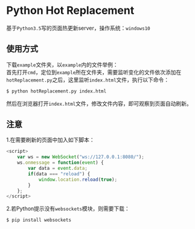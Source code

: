 # Python Hot Replacement
基于`Python3.5`写的页面热更新server，操作系统：`windows10`  

## 使用方式
下载`example`文件夹，以`example`内的文件举例：  
首先打开`cmd`，定位到`example`所在文件夹，需要监听变化的文件依次添加在`hotReplacement.py`之后，这里监听`index.html`文件，执行以下命令：  
```bash
$ python hotReplacement.py index.html
```
然后在浏览器打开`index.html`文件，修改文件内容，即可观察到页面自动刷新。  

## 注意
1.在需要刷新的页面中加入如下脚本：  
```javascript
<script>
    var ws = new WebSocket("ws://127.0.0.1:8080/");
    ws.onmessage = function(event) {
        var data = event.data;
        if(data === "reload") {
            window.location.reload(true);
        }
    };
</script>
```

2.若Python提示没有`websockets`模块，则需要下载：  
```bash
$ pip install websockets
```
